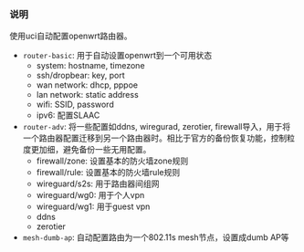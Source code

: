 ### 说明

使用uci自动配置openwrt路由器。

- `router-basic`: 用于自动设置openwrt到一个可用状态
    - system: hostname, timezone
    - ssh/dropbear: key, port
    - wan network: dhcp, pppoe
    - lan network: static address
    - wifi: SSID, password
    - ipv6: 配置SLAAC
- `router-adv`: 将一些配置如ddns, wiregurad, zerotier, firewall导入，用于将一个路由器配置迁移到另一个路由器时。相比于官方的备份恢复功能，控制粒度更加细，避免备份一些无用配置。
    - firewall/zone: 设置基本的防火墙zone规则
    - firewall/rule: 设置基本的防火墙rule规则
    - wireguard/s2s: 用于路由器间组网
    - wireguard/wg0: 用于个人vpn
    - wireguard/wg1: 用于guest vpn
    - ddns
    - zerotier
- `mesh-dumb-ap`: 自动配置路由为一个802.11s mesh节点，设置成dumb AP等